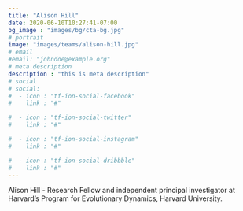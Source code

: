 ```yaml
---
title: "Alison Hill"
date: 2020-06-10T10:27:41-07:00
bg_image : "images/bg/cta-bg.jpg"
# portrait
image: "images/teams/alison-hill.jpg"
# email
#email: "johndoe@example.org"
# meta description
description : "this is meta description"
# social
# social:
#  - icon : "tf-ion-social-facebook"
#    link : "#"

#  - icon : "tf-ion-social-twitter"
#    link : "#"

#  - icon : "tf-ion-social-instagram"
#    link : "#"

#  - icon : "tf-ion-social-dribbble"
#    link : "#"
---
```


Alison Hill - Research Fellow and independent principal investigator at Harvard’s Program for Evolutionary Dynamics, Harvard University.
